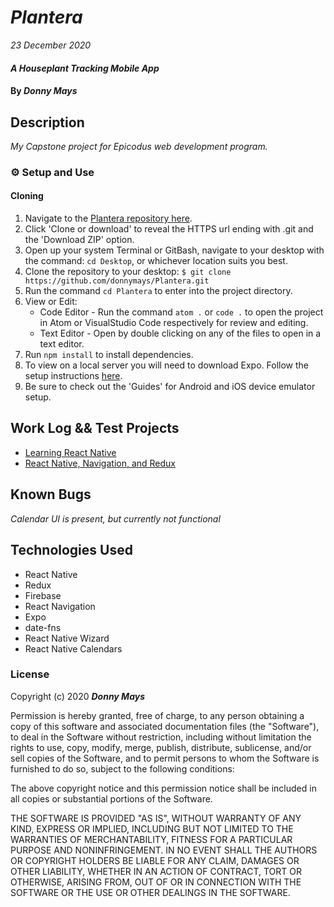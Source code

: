 # _Plantera_

_23 December 2020_

#### _A Houseplant Tracking Mobile App_

#### By _**Donny Mays**_

## Description

_My Capstone project for Epicodus web development program._


### ⚙️ Setup and Use

  #### Cloning

  1) Navigate to the [Plantera repository here](https://github.com/donnymays/Plantera).
  2) Click 'Clone or download' to reveal the HTTPS url ending with .git and the 'Download ZIP' option.
  3) Open up your system Terminal or GitBash, navigate to your desktop with the command: `cd Desktop`, or whichever location suits you best.
  4) Clone the repository to your desktop: `$ git clone https://github.com/donnymays/Plantera.git`
  5) Run the command `cd Plantera` to enter into the project directory.
  6) View or Edit:
      * Code Editor - Run the command `atom .` or `code .` to open the project in Atom or VisualStudio Code respectively for review and editing.
      * Text Editor - Open by double clicking on any of the files to open in a text editor.
  5) Run `npm install` to install dependencies.
  7) To view on a local server you will need to download Expo.  Follow the setup instructions [here](https://docs.expo.io/).
  8) Be sure to check out the 'Guides' for Android and iOS device emulator setup.


## Work Log && Test Projects

- [Learning React Native](https://github.com/donnymays/learrning-react-native)
- [React Native, Navigation, and Redux](https://github.com/donnymays/react-native-navigation-and-redux)

## Known Bugs

_Calendar UI is present, but currently not functional_

## Technologies Used

- React Native
- Redux
- Firebase
- React Navigation
- Expo
- date-fns
- React Native Wizard
- React Native Calendars

### License

Copyright (c) 2020 **_Donny Mays_**

Permission is hereby granted, free of charge, to any person obtaining a copy of this software and associated documentation files (the "Software"), to deal in the Software without restriction, including without limitation the rights to use, copy, modify, merge, publish, distribute, sublicense, and/or sell copies of the Software, and to permit persons to whom the Software is furnished to do so, subject to the following conditions:

The above copyright notice and this permission notice shall be included in all copies or substantial portions of the Software.

THE SOFTWARE IS PROVIDED "AS IS", WITHOUT WARRANTY OF ANY KIND, EXPRESS OR IMPLIED, INCLUDING BUT NOT LIMITED TO THE WARRANTIES OF MERCHANTABILITY, FITNESS FOR A PARTICULAR PURPOSE AND NONINFRINGEMENT. IN NO EVENT SHALL THE AUTHORS OR COPYRIGHT HOLDERS BE LIABLE FOR ANY CLAIM, DAMAGES OR OTHER LIABILITY, WHETHER IN AN ACTION OF CONTRACT, TORT OR OTHERWISE, ARISING FROM, OUT OF OR IN CONNECTION WITH THE SOFTWARE OR THE USE OR OTHER DEALINGS IN THE SOFTWARE.